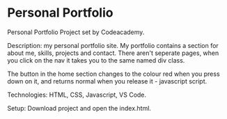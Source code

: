 # Personal Portfolio 

Personal Portfolio Project set by Codeacademy.

Description: my personal portfolio site. My portfolio contains a section for about me, skills, projects and contact. There aren't seperate pages, when you click on the nav it takes you to the same named div class. 

The button in the home section changes to the colour red when you press down on it, and returns normal when you release it - javascript script.

Technologies: HTML, CSS, Javascript, VS Code.

Setup: Download project and open the index.html.
